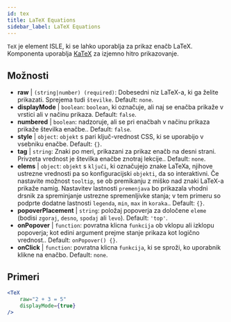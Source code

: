 ```yaml
---
id: tex
title: LaTeX Equations
sidebar_label: LaTeX Equations
---
```


`TeX` je element ISLE, ki se lahko uporablja za prikaz enačb LaTeX. Komponenta uporablja [KaTeX](https://github.com/Khan/KaTeX) za izjemno hitro prikazovanje.

## Možnosti

* __raw__ | `(string|number) (required)`: Dobesedni niz LaTeX-a, ki ga želite prikazati. Sprejema tudi `številke`. Default: `none`.
* __displayMode__ | `boolean`: `boolean`, ki označuje, ali naj se enačba prikaže v vrstici ali v načinu prikaza. Default: `false`.
* __numbered__ | `boolean`: nadzoruje, ali se pri enačbah v načinu prikaza prikaže številka enačbe.. Default: `false`.
* __style__ | `object`: `objekt` s pari ključ-vrednost CSS, ki se uporabijo v vsebniku enačbe. Default: `{}`.
* __tag__ | `string`: Znaki po meri, prikazani za prikaz enačb na desni strani. Privzeta vrednost je številka enačbe znotraj lekcije.. Default: `none`.
* __elems__ | `object`: `objekt` s `ključi`, ki označujejo znake LaTeXa, njihove ustrezne vrednosti pa so konfiguracijski `objekti`, da so interaktivni. Če nastavite možnost `tooltip`, se ob premikanju z miško nad znaki LaTeX-a prikaže namig. Nastavitev lastnosti `premenjava` bo prikazala vhodni drsnik za spreminjanje ustrezne spremenljivke stanja; v tem primeru so podprte dodatne lastnosti `legenda`, `min`, `max` in `koraka`.. Default: `{}`.
* __popoverPlacement__ | `string`: položaj popoverja za določene `eleme` (bodisi `zgoraj`, `desno`, `spodaj` ali `levo`). Default: `'top'`.
* __onPopover__ | `function`: povratna klicna `funkcija` ob vklopu ali izklopu popoverja; kot edini argument prejme stanje prikaza kot logično vrednost.. Default: `onPopover() {}`.
* __onClick__ | `function`: povratna klicna `funkcija`, ki se sproži, ko uporabnik klikne na enačbo. Default: `none`.


## Primeri

```jsx live
<TeX
    raw="2 + 3 = 5"
    displayMode={true}
/>
```



